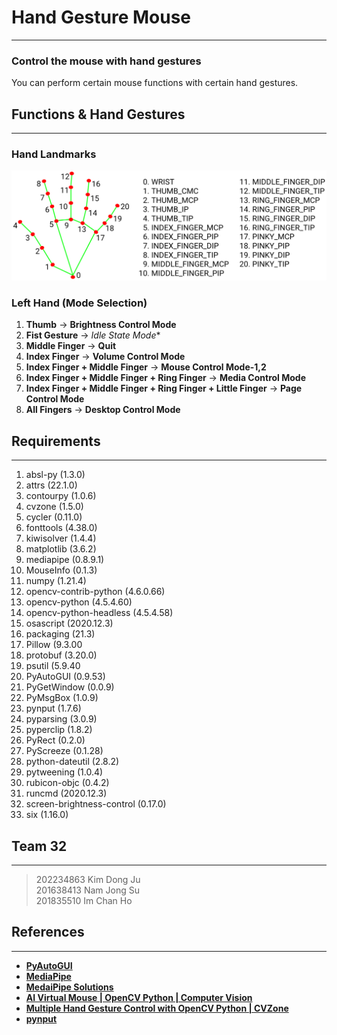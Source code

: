 # **Hand Gesture Mouse**
--------------------------------------------------
### Control the mouse with hand gestures
You can perform certain mouse functions with certain hand gestures.

## Functions & Hand Gestures
--------------------------------------------------
### Hand Landmarks
![Hand_Landmarks](https://github.com/chanhoim/Handy-Controller/blob/dev_KKDDJJ/hand_landmarks.png?raw=true)

### Left Hand (Mode Selection)
1. **Thumb**
-> **Brightness Control Mode**
2. **Fist Gesture**
-> *Idle State Mode**
3. **Middle Finger**
-> **Quit**
4. **Index Finger**
-> **Volume Control Mode**
5. **Index Finger + Middle Finger**
-> **Mouse Control Mode-1,2**
6. **Index Finger + Middle Finger + Ring Finger**
-> **Media Control Mode**
7. **Index Finger + Middle Finger + Ring Finger + Little Finger**
-> **Page Control Mode**
8. **All Fingers**
-> **Desktop Control Mode**

## Requirements
-------------------------------------------------
1. absl-py (1.3.0)
2. attrs (22.1.0)
3. contourpy (1.0.6)
4. cvzone (1.5.0)
5. cycler (0.11.0)
6. fonttools (4.38.0)
7. kiwisolver (1.4.4)
8. matplotlib (3.6.2)
9. mediapipe (0.8.9.1)
10. MouseInfo (0.1.3)
11. numpy (1.21.4)
12. opencv-contrib-python (4.6.0.66)
13. opencv-python (4.5.4.60)
14. opencv-python-headless (4.5.4.58)
15. osascript (2020.12.3)
16. packaging (21.3)
17. Pillow (9.3.00
18. protobuf (3.20.0)
19. psutil (5.9.40
20. PyAutoGUI (0.9.53)
21. PyGetWindow (0.0.9)
22. PyMsgBox (1.0.9)
23. pynput (1.7.6)
24. pyparsing (3.0.9)
25. pyperclip (1.8.2)
26. PyRect (0.2.0)
27. PyScreeze (0.1.28)
28. python-dateutil (2.8.2)
29. pytweening (1.0.4)
30. rubicon-objc (0.4.2)
31. runcmd (2020.12.3)
32. screen-brightness-control (0.17.0)
33. six (1.16.0)

## Team 32
--------------------------------------------------
> 202234863 Kim Dong Ju  
> 201638413 Nam Jong Su  
> 201835510 Im Chan Ho  

## References  
--------------------------------------------------
-  **[PyAutoGUI](https://pyautogui.readthedocs.io/en/latest/)**
- **[MediaPipe](https://google.github.io/mediapipe/)**
- **[MedaiPipe Solutions](https://mediapipe.dev/)**
- **[AI Virtual Mouse | OpenCV Python | Computer Vision](https://youtu.be/8gPONnGIPgw)**
- **[Multiple Hand Gesture Control with OpenCV Python | CVZone](https://youtu.be/3xfOa4yeOb0)**
- **[pynput](https://pypi.org/project/pynput/)**
